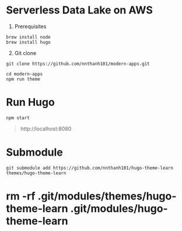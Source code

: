 # Serverless Data Lake on AWS

1. Prerequisites

```
brew install node
brew install hugo
```

2. Git clone

```
git clone https://github.com/nnthanh101/modern-apps.git

cd modern-apps
npm run theme
```

# Run Hugo

```
npm start
```

> http://localhost:8080

# Submodule

```
git submodule add https://github.com/nnthanh101/hugo-theme-learn themes/hugo-theme-learn
```

# rm -rf .git/modules/themes/hugo-theme-learn .git/modules/hugo-theme-learn